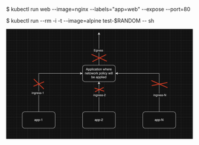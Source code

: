$ kubectl run web --image=nginx --labels="app=web" --expose --port=80


$ kubectl run --rm -i -t --image=alpine test-$RANDOM -- sh

![Deny All](deny-all.png)
